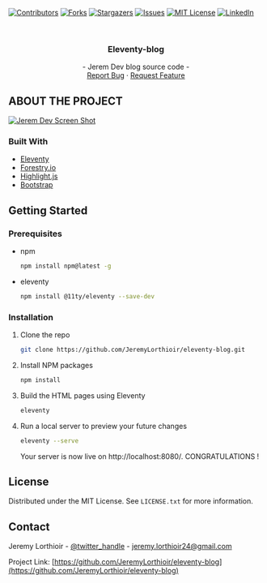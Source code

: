 <div id="top"></div>

[![Contributors][contributors-shield]][contributors-url]
[![Forks][forks-shield]][forks-url]
[![Stargazers][stars-shield]][stars-url]
[![Issues][issues-shield]][issues-url]
[![MIT License][license-shield]][license-url]
[![LinkedIn][linkedin-shield]][linkedin-url]



<!-- PROJECT LOGO -->
<br />
<div align="center">

<h3 align="center">Eleventy-blog</h3>

  <p align="center">
    - Jerem Dev blog source code -
    <br />
    <a href="https://github.com/JeremyLorthioir/eleventy-blog/issues">Report Bug</a>
    ·
    <a href="https://github.com/JeremyLorthioir/eleventy-blog/issues">Request Feature</a>
  </p>
</div>


<!-- ABOUT THE PROJECT -->
## ABOUT THE PROJECT

[![Jerem Dev Screen Shot][product-screenshot]](https://jerem-dev.vercel.app/)



### Built With

* [Eleventy](https://www.11ty.dev/)
* [Forestry.io](https://forestry.io/)
* [Highlight.js](https://highlightjs.org/)
* [Bootstrap](https://getbootstrap.com)


<!-- GETTING STARTED -->
## Getting Started

### Prerequisites

* npm
  ```sh
  npm install npm@latest -g
  ```

* eleventy
  ```sh
  npm install @11ty/eleventy --save-dev
  ```


### Installation

1. Clone the repo
   ```sh
   git clone https://github.com/JeremyLorthioir/eleventy-blog.git
   ```
2. Install NPM packages
   ```sh
   npm install
   ```
3. Build the HTML pages using Eleventy
    ```sh
   eleventy
   ```
4. Run a local server to preview your future changes
    ```sh
   eleventy --serve
   ```
   Your server is now live on http://localhost:8080/. CONGRATULATIONS ! 

<!-- LICENSE -->
## License

Distributed under the MIT License. See `LICENSE.txt` for more information.



<!-- CONTACT -->
## Contact

Jeremy Lorthioir - [@twitter_handle](https://twitter.com/phyrohy) - jeremy.lorthioir24@gmail.com

Project Link: [https://github.com/JeremyLorthioir/eleventy-blog](https://github.com/JeremyLorthioir/eleventy-blog)

<!-- MARKDOWN LINKS & IMAGES -->
[contributors-shield]: https://img.shields.io/github/contributors/JeremyLorthioir/eleventy-blog.svg?style=for-the-badge
[contributors-url]: https://github.com/JeremyLorthioir/eleventy-blog/graphs/contributors
[forks-shield]: https://img.shields.io/github/forks/JeremyLorthioir/eleventy-blog.svg?style=for-the-badge
[forks-url]: https://github.com/JeremyLorthioir/eleventy-blog/network/members
[stars-shield]: https://img.shields.io/github/stars/JeremyLorthioir/eleventy-blog.svg?style=for-the-badge
[stars-url]: https://github.com/JeremyLorthioir/eleventy-blog/stargazers
[issues-shield]: https://img.shields.io/github/issues/JeremyLorthioir/eleventy-blog.svg?style=for-the-badge
[issues-url]: https://github.com/JeremyLorthioir/eleventy-blog/issues
[license-shield]: https://img.shields.io/github/license/JeremyLorthioir/eleventy-blog.svg?style=for-the-badge
[license-url]: https://github.com/JeremyLorthioir/eleventy-blog/LICENSE.txt
[linkedin-shield]: https://img.shields.io/badge/-LinkedIn-black.svg?style=for-the-badge&logo=linkedin&colorB=555
[linkedin-url]: https://linkedin.com/in/jérémy-lorthioir/
[product-screenshot]: images/screenshot.png